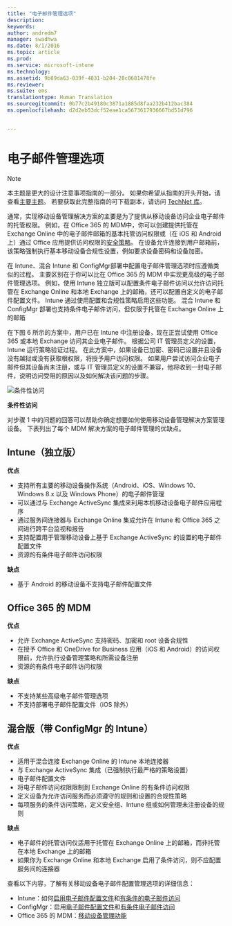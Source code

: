 ```yaml
---
title: "电子邮件管理选项"
description: 
keywords: 
author: andredm7
manager: swadhwa
ms.date: 8/1/2016
ms.topic: article
ms.prod: 
ms.service: microsoft-intune
ms.technology: 
ms.assetid: 9b89da63-039f-4831-b204-28c0681478fe
ms.reviewer: 
ms.suite: ems
translationtype: Human Translation
ms.sourcegitcommit: 0b77c2b49180c3871a1885d8faa232b412bac384
ms.openlocfilehash: d2d2eb53dcf52eae1ca5673617936667bd51d796


---
```


# 电子邮件管理选项

>[!NOTE]
>本主题是更大的设计注意事项指南的一部分。 如果你希望从指南的开头开始，请查看[主要主题](mdm-design-considerations-guide.md)。 若要获取此完整指南的可下载副本，请访问 [TechNet 库](https://gallery.technet.microsoft.com/Mobile-Device-Management-7d401582)。

通常，实现移动设备管理解决方案的主要是为了提供从移动设备访问企业电子邮件的托管权限。 例如，在 Office 365 的 MDM中，你可以创建提供托管在 Exchange Online 中的电子邮件邮箱的基本托管访问权限或（在 iOS 和 Android 上）通过 Office 应用提供访问权限的[安全策略](https://technet.microsoft.com/library/ms.o365.cc.newdevicepolicy.aspx)。 在设备允许连接到用户邮箱前，该策略强制执行基本移动设备合规性设置，例如要求设备密码和设备加密。

在 Intune、混合 Intune 和 ConfigMgr部署中配置电子邮件管理选项时应遵循类似的过程。 主要区别在于你可以比在 Office 365 的 MDM 中实现更高级的电子邮件管理选项。 例如，使用 Intune 独立版可以配置条件电子邮件访问以允许访问托管在 Exchange Online 和本地 Exchange 上的邮箱，还可以配置自定义的电子邮件配置文件。 Intune 通过使用配置和合规性策略启用这些功能。  混合 Intune 和 ConfigMgr 部署也支持条件电子邮件访问，但仅限于托管在 Exchange Online 上的邮箱

在下图 6 所示的方案中，用户已在 Intune 中注册设备，现在正尝试使用 Office 365 或本地 Exchange 访问其企业电子邮件。 根据公司 IT 管理员定义的设置，Intune 运行策略验证过程。 在此方案中，如果设备已加密、密码已设置并且设备没有越狱或没有获取根权限，将授予用户访问权限。 如果用户尝试访问企业电子邮件但其设备尚未注册，或与 IT 管理员定义的设置不兼容，他将收到一封电子邮件，说明访问受阻的原因以及如何解决该问题的步骤。 

![条件性访问](./media/MDM_Figure_06.png)

**条件性访问**

对步骤 1 中的问题的回答可以帮助你确定想要如何使用移动设备管理解决方案管理设备。 下表列出了每个 MDM 解决方案的电子邮件管理的优缺点。

## Intune（独立版）

**优点**

- 支持所有主要的移动设备操作系统（Android、iOS、Windows 10、Windows 8.x 以及 Windows Phone）的电子邮件管理
- 可以通过与 Exchange ActiveSync 集成来利用本机移动设备电子邮件应用程序
- 通过服务间连接器与 Exchange Online 集成允许在 Intune 和 Office 365 之间进行跨平台监视和报告
- 支持配置用于管理移动设备上基于 Exchange ActiveSync 的设置的电子邮件配置文件
- 资源的有条件电子邮件访问权限

**缺点**

- 基于 Android 的移动设备不支持电子邮件配置文件

## Office 365 的 MDM

**优点**

- 允许 Exchange ActiveSync 支持密码、加密和 root 设备合规性
- 在授予 Office 和 OneDrive for Business 应用（iOS 和 Android）的访问权限前，允许执行设备管理策略和所需设备注册
- 资源的有条件电子邮件访问权限

**缺点**

- 不支持某些高级电子邮件管理选项 
- 不支持部署电子邮件配置文件（iOS 除外）

## 混合版（带 ConfigMgr 的 Intune）

**优点**

- 适用于混合连接 Exchange Online 的 Intune 本地连接器
- 与 Exchange ActiveSync 集成（已强制执行最严格的策略设置）
- 电子邮件配置文件
- 将电子邮件访问权限限制到 Exchange Online 的有条件访问权限
- 定义设备为允许访问服务而必须遵守的规则和设置的合规性策略
- 每项服务的条件访问策略，定义安全组、Intune 组或如何管理未注册设备的规则

**缺点**

- 电子邮件的托管访问仅适用于托管在 Exchange Online 上的邮箱，而非托管在本地 Exchange 上的邮箱
- 如果你为 Exchange Online 和本地 Exchange 启用了条件访问，则不应配置服务间的连接器

查看以下内容，了解有关移动设备电子邮件配置管理选项的详细信息：

- Intune：如何[启用电子邮件配置文件](/Intune/deploy-use/configure-access-to-corporate-email-using-email-profiles-with-microsoft-intune)和[有条件的电子邮件访问](/Intune/deploy-use/restrict-access-to-email-and-o365-services-with-microsoft-intune)
- ConfigMgr：启用[电子邮件配置文件](https://technet.microsoft.com/library/dn554227.aspx)和[有条件电子邮件访问](https://technet.microsoft.com/library/dn919655.aspx)
- Office 365 的 MDM：[移动设备管理功能](https://technet.microsoft.com/library/ms.o365.cc.devicepolicysupporteddevice.aspx)



<!--HONumber=Aug16_HO1-->


